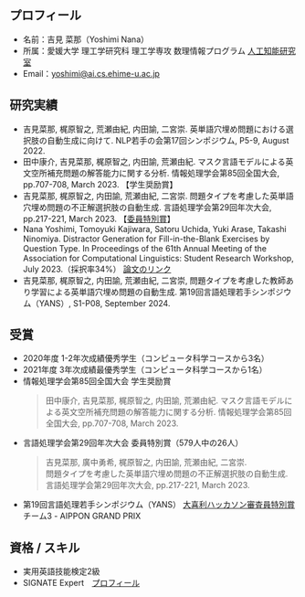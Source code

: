 ## プロフィール
- 名前：吉見 菜那（Yoshimi Nana）
- 所属：愛媛大学 理工学研究科 理工学専攻 数理情報プログラム [人工知能研究室](https://sites.google.com/view/ehime-nlp/)
- Email：yoshimi@ai.cs.ehime-u.ac.jp

## 研究実績
- 吉見菜那, 梶原智之, 荒瀬由紀, 内田諭, 二宮崇. 英単語穴埋め問題における選択肢の自動生成に向けて. NLP若手の会第17回シンポジウム, P5-9, August 2022.
- 田中康介, 吉見菜那, 梶原智之, 内田諭, 荒瀬由紀. マスク言語モデルによる英文空所補充問題の解答能力に関する分析. 情報処理学会第85回全国大会, pp.707-708, March 2023. 【学生奨励賞】
- 吉見菜那, 梶原智之, 内田諭, 荒瀬由紀, 二宮崇. 問題タイプを考慮した英単語穴埋め問題の不正解選択肢の自動生成. 言語処理学会第29回年次大会, pp.217-221, March 2023. 【[委員特別賞](https://www.anlp.jp/nlp2023/award.html)】
- Nana Yoshimi, Tomoyuki Kajiwara, Satoru Uchida, Yuki Arase, Takashi Ninomiya. Distractor Generation for Fill-in-the-Blank Exercises by Question Type. In Proceedings of the 61th Annual Meeting of the Association for Computational Linguistics: Student Research Workshop, July 2023.（採択率34%）  [論文のリンク](https://aclanthology.org/2023.acl-srw.38)
- 吉見菜那, 梶原智之, 内田諭, 荒瀬由紀, 二宮崇, 問題タイプを考慮した教師あり学習による英単語穴埋め問題の自動生成. 第19回言語処理若手シンポジウム（YANS）, S1-P08, September 2024.

## 受賞
- 2020年度 1-2年次成績優秀学生（コンピュータ科学コースから3名）
- 2021年度 3年次成績最優秀学生（コンピュータ科学コースから1名）
- 情報処理学会第85回全国大会 学生奨励賞
   > 田中康介, 吉見菜那, 梶原智之, 内田諭, 荒瀬由紀. 
   > マスク言語モデルによる英文空所補充問題の解答能力に関する分析. 
   > 情報処理学会第85回全国大会, pp.707-708, March 2023.
- 言語処理学会第29回年次大会 委員特別賞（579人中の26人）
   > 吉見菜那, 廣中勇希, 梶原智之, 内田諭, 荒瀬由紀, 二宮崇.  
   > 問題タイプを考慮した英単語穴埋め問題の不正解選択肢の自動生成.  
   > 言語処理学会第29回年次大会, pp.217-221, March 2023.
- 第19回言語処理若手シンポジウム（YANS） [大喜利ハッカソン審査員特別賞](https://yans.anlp.jp/entry/award) チーム3 - AIPPON GRAND PRIX
    
## 資格 / スキル
- 実用英語技能検定2級
- SIGNATE Expert　[プロフィール](https://signate.jp/users/80938)


<!--
**YoshimiNana/YoshimiNana** is a ✨ _special_ ✨ repository because its `README.md` (this file) appears on your GitHub profile.

Here are some ideas to get you started:

- 🔭 I’m currently working on ...
- 🌱 I’m currently learning ...
- 👯 I’m looking to collaborate on ...
- 🤔 I’m looking for help with ...
- 💬 Ask me about ...
- 📫 How to reach me: ...
- 😄 Pronouns: ...
- ⚡ Fun fact: ...
-->
